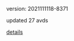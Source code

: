 version: 2021111118-8371

updated 27 avds

[details](https://github.com/0x74f917491bfa7ebfa379/ali_avd_db/blob/master/change_log/2021/11/11/18/8371.txt)